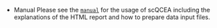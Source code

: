 * Manual
Please see the [`manual`](https://isarnassiri.github.io/scQCEA/) for the usage of scQCEA including the explanations of the HTML report and how to prepare data input files.
